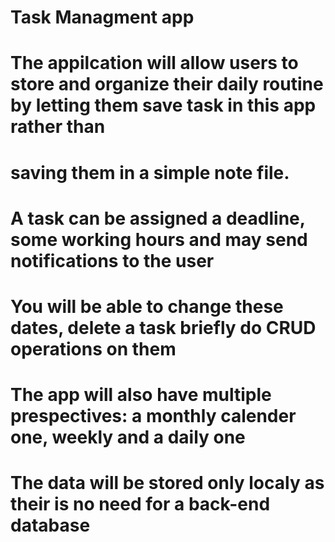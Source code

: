 # Task Managment app
# The appilcation will allow users to store and organize their daily routine by letting them save task in this app rather than
# saving them in a simple note file.
# A task can be assigned a deadline, some working hours and may send notifications to the user
# You will be able to change these dates, delete a task briefly do CRUD operations on them
# The app will also have multiple prespectives: a monthly calender one, weekly and a daily one 
# The data will be stored only localy as their is no need for a back-end database
